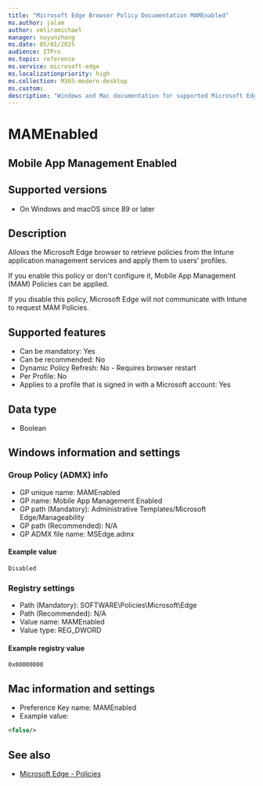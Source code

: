 ```yaml
---
title: "Microsoft Edge Browser Policy Documentation MAMEnabled"
ms.author: jalam
author: vmliramichael
manager: nuyunzhang
ms.date: 05/01/2025
audience: ITPro
ms.topic: reference
ms.service: microsoft-edge
ms.localizationpriority: high
ms.collection: M365-modern-desktop
ms.custom:
description: "Windows and Mac documentation for supported Microsoft Edge Browser policy: Mobile App Management Enabled"
---
```


<!--THIS FILE IS AUTOMATICALLY GENERATED. MANUAL CHANGES WILL BE OVERWRITTEN.-->
<!--Please contact the Microsoft Edge Manageability team with any questions.-->

# MAMEnabled

## Mobile App Management Enabled


## Supported versions

- On Windows and macOS since 89 or later

## Description

Allows the Microsoft Edge browser to retrieve policies from the Intune application management services and apply them to users' profiles.

If you enable this policy or don't configure it, Mobile App Management (MAM) Policies can be applied.

If you disable this policy, Microsoft Edge will not communicate with Intune to request MAM Policies.

## Supported features

- Can be mandatory: Yes
- Can be recommended: No
- Dynamic Policy Refresh: No - Requires browser restart
- Per Profile: No
- Applies to a profile that is signed in with a Microsoft account: Yes

## Data type

- Boolean

## Windows information and settings

### Group Policy (ADMX) info

- GP unique name: MAMEnabled
- GP name: Mobile App Management Enabled
- GP path (Mandatory): Administrative Templates/Microsoft Edge/Manageability
- GP path (Recommended): N/A
- GP ADMX file name: MSEdge.admx

#### Example value

```
Disabled
```

### Registry settings

- Path (Mandatory): SOFTWARE\Policies\Microsoft\Edge
- Path (Recommended): N/A
- Value name: MAMEnabled
- Value type: REG_DWORD

#### Example registry value

```
0x00000000
```


## Mac information and settings

- Preference Key name: MAMEnabled
- Example value:

```xml
<false/>
```

## See also
- [Microsoft Edge - Policies](../microsoft-edge-policies.md)
